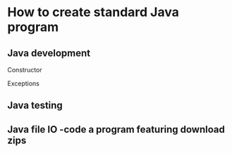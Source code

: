 # How to create standard Java program

## Java development

Constructor  



Exceptions

## Java testing





## Java file IO -code a program featuring download zips
